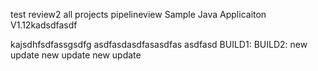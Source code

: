 test review2 all projects pipelineview
Sample Java Applicaiton V1.12kadsdfasdf

kajsdhfsdfassgsdfg
asdfasdasdfasasdfas
asdfasd
BUILD1:
BUILD2:
new update
new update
new update
